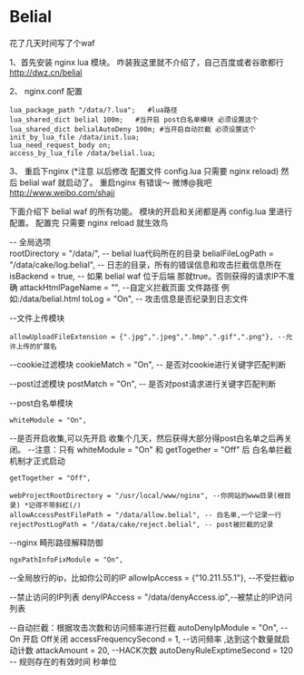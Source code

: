 Belial
======

花了几天时间写了个waf 


1、首先安装 nginx lua 模块。 咋装我这里就不介绍了，自己百度或者谷歌都行  http://dwz.cn/belial

2、 nginx.conf 配置

    lua_package_path "/data/?.lua";   #lua路径  
    lua_shared_dict belial 100m;   #当开启 post白名单模块 必须设置这个
    lua_shared_dict belialAutoDeny 100m; #当开启自动拦截 必须设置这个
    init_by_lua_file /data/init.lua;  
    lua_need_request_body on;
    access_by_lua_file /data/belial.lua;
    

3、 重启下nginx (*注意  以后修改 配置文件 config.lua  只需要 nginx reload) 然后 belial waf 就启动了。 重启nginx 有错误～ 微博@我吧
http://www.weibo.com/shajj 

下面介绍下 belial waf 的所有功能。 模块的开启和关闭都是再  config.lua 里进行配置。 配置完 只需要 nginx reload 就生效鸟

-- 全局选项   
    rootDirectory = "/data/", -- belial lua代码所在的目录
    belialFileLogPath = "/data/cake/log.belial", --  日志的目录，所有的错误信息和攻击拦截信息所在
    isBackend = true, -- 如果 belial waf 位于后端 那就true。否则获得的请求IP不准确
    attackHtmlPageName = "", --自定义拦截页面 文件路径  例如:/data/belial.html
    toLog = "On", -- 攻击信息是否纪录到日志文件
	

--文件上传模块

	allowUploadFileExtension = {".jpg",".jpeg",".bmp",".gif",".png"}, --允许上传的扩展名
	
--cookie过滤模块
	cookieMatch = "On",  -- 是否对cookie进行关键字匹配判断
	

--post过滤模块
	postMatch   = "On",   -- 是否对post请求进行关键字匹配判断
	
	
--post白名单模块

	whiteModule = "On",
	
--是否开启收集,可以先开启 收集个几天，然后获得大部分得post白名单之后再关闭。
--注意：只有 whiteModule = "On" 和 getTogether = "Off" 后 白名单拦截机制才正式启动

	getTogether = "Off",
	
	webProjectRootDirectory = "/usr/local/www/nginx", --你网站的www目录(根目录) *记得不带斜杠(/)
	allowAccessPostFilePath = "/data/allow.belial", -- 白名单,一个记录一行
	rejectPostLogPath = "/data/cake/reject.belial", -- post被拦截的记录
	

--nginx 畸形路径解释防御

	ngxPathInfoFixModule = "On", 
	

--全局放行的ip，比如你公司的IP
	allowIpAccess = {"10.211.55.1"}, --不受拦截ip
	
	
--禁止访问的IP列表
	denyIPAccess = "/data/denyAccess.ip",--被禁止的IP访问列表
	
	
--自动拦截：根据攻击次数和访问频率进行拦截
	autoDenyIpModule = "On", -- On 开启   Off关闭
	accessFrequencySecond = 1, --访问频率 ,达到这个数量就启动计数
	attackAmount = 20, --HACK次数
	autoDenyRuleExptimeSecond = 120 -- 规则存在的有效时间 秒单位
